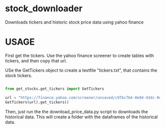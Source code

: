 # stock_downloader
Downloads tickers and historic stock price data using yahoo finance

# USAGE

First get the tickers. Use the yahoo finance screener to create tables with tickers, and then copy that url. 

USe the GetTickers object to create a textfile "tickers.txt", that contains the stock tickers. 
```python

from get_stocks.get_tickers import GetTickers

url = "https://finance.yahoo.com/screener/unsaved/c97bc7b4-0e94-43dc-9df1-b46f936742e6?count=100&offset=0"
GetTickers(url).get_tickers()
```

Then, just run the the download_price_data.py script to downloads the historical data. This will create a folder with the dataframes of the historical data.
